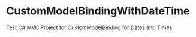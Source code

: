 CustomModelBindingWithDateTime
==============================

Test C# MVC Project for CustomModelBinding for Dates and Times 